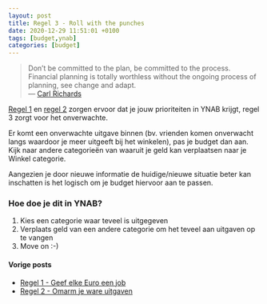 ```yaml
---
layout: post
title: Regel 3 - Roll with the punches
date: 2020-12-29 11:51:01 +0100
tags: [budget,ynab]
categories: [budget]
---
```

> Don’t be committed to the plan, be committed to the process. Financial planning is totally worthless without the ongoing process of planning, see change and adapt.  
— [Carl Richards](https://behaviorgap.com/about/)

<!-- more -->

[Regel 1](https://www.bckn.be/budget/2020/12/11/regel-1-geef-elke-euro-een-job) en [regel 2](https://www.bckn.be/budget/2020/12/22/regel-2-omarm-je-ware-uitgaven) zorgen ervoor dat je jouw prioriteiten in YNAB krijgt, regel 3 zorgt voor het onverwachte.

Er komt een onverwachte uitgave binnen (bv. vrienden komen onverwacht langs waardoor je meer uitgeeft bij het winkelen), pas je budget dan aan. Kijk naar andere categorieën van waaruit je geld kan verplaatsen naar je Winkel categorie.

Aangezien je door nieuwe informatie de huidige/nieuwe situatie beter kan inschatten is het logisch om je budget hiervoor aan te passen.

### Hoe doe je dit in YNAB?

1. Kies een categorie waar teveel is uitgegeven
2. Verplaats geld van een andere categorie om het teveel aan uitgaven op te vangen
3. Move on :-)

#### Vorige posts
* [Regel 1 - Geef elke Euro een job](https://www.bckn.be/budget/2020/12/11/regel-1-geef-elke-euro-een-job)
* [Regel 2 - Omarm je ware uitgaven](https://www.bckn.be/budget/2020/12/22/regel-2-omarm-je-ware-uitgaven)